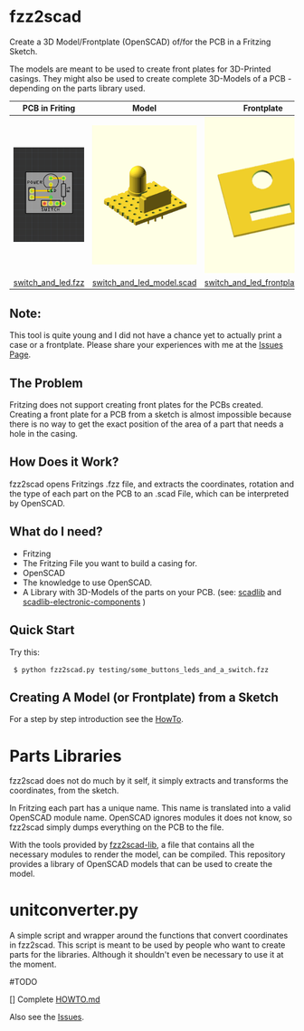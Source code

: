 # fzz2scad

Create a 3D Model/Frontplate (OpenSCAD) of/for the PCB in a Fritzing Sketch.

The models are meant to be used to create front plates for 3D-Printed casings.
They might  also be used to create complete 3D-Models of a PCB -
depending on the parts library used.

| PCB in Friting | Model | Frontplate |
|----------------|-------|------------|
|![An Example PCB](testing/step_by_step_example/screenshot_pcb.png)|![A Model created from this PCB](testing/step_by_step_example/screenshot_model.png)|![A Frontplate created for this PCB](testing/step_by_step_example/screenshot_frontplate.png)|
|[switch_and_led.fzz](testing/fritzing/switch_and_led.fzz)|[switch_and_led_model.scad](testing/step_by_step_example/switch_and_led_model.scad)|[switch_and_led_frontplate.scad](testing/step_by_step_example/switch_and_led_frontplate.scad)|


## Note:
This tool is quite young and I did not have a chance yet to actually print
a case or a frontplate. Please share your experiences with me at the
[Issues Page](https://github.com/htho/fzz2scad/issues).

## The Problem
Fritzing does not support creating front plates for the PCBs created.
Creating a front plate for a PCB from a sketch is almost impossible because there is no
way to get the exact position of the area of a part that needs a hole in
the casing.

## How Does it Work?
fzz2scad opens Fritzings .fzz file, and extracts the coordinates,
rotation and the type of each part on the PCB to an .scad File, which
can be interpreted by OpenSCAD. 

## What do I need?
  * Fritzing
  * The Fritzing File you want to build a casing for.
  * OpenSCAD
  * The knowledge to use OpenSCAD.
  * A Library with 3D-Models of the parts on your PCB.
  (see: [scadlib](https://github.com/htho/scadlib) and [scadlib-electronic-components](https://github.com/htho/scadlib-electronic-components) )

## Quick Start
Try this:

     $ python fzz2scad.py testing/some_buttons_leds_and_a_switch.fzz

## Creating A Model (or Frontplate) from a Sketch
For a step by step introduction see the [HowTo](HOWTO.md).

# Parts Libraries
fzz2scad does not do much by it self, it simply extracts and transforms
the coordinates, from the sketch.

In Fritzing each part has a unique name. This name is translated into a
valid OpenSCAD module name. OpenSCAD ignores modules it does not know,
so fzz2scad simply dumps everything on the PCB to the file.

With the tools provided by [fzz2scad-lib](https://github.com/htho/fzz2scad-lib),
a file that contains all the necessary modules to render the model, can
be compiled. This repository provides a library of OpenSCAD models that
can be used to create the model.

# unitconverter.py
A simple script and wrapper around the functions that convert coordinates
in fzz2scad. This script is meant to be used by people who want to
create parts for the libraries. Although it shouldn't even be necessary
to use it at the moment.

#TODO

 [] Complete [HOWTO.md](HOWTO.md)

Also see the [Issues](https://github.com/htho/fzz2scad/issues).
